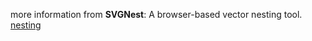 more information from **SVGNest**: A browser-based vector nesting tool.
[nesting](https://github.com/Jack000/SVGnest)
